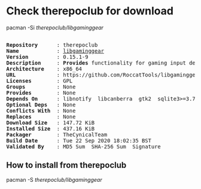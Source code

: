 # Check therepoclub for download

pacman -Si *therepoclub/libgaminggear*

<div class="highlight"><pre class="highlight"><text>
<b>Repository</b>      : therepoclub
<b>Name</b>            : <a href="../../x86_64/libgaminggear-0.15.1-9-x86_64.pkg.tar.zst">libgaminggear</a>
<b>Version</b>         : 0.15.1-9
<b>Description</b>     : <b>Provides</b> functionality for gaming input devices
<b>Architecture</b>    : x86_64
<b>URL</b>             : https://github.com/RoccatTools/libgaminggear
<b>Licenses</b>        : GPL
<b>Groups</b>          : None
<b>Provides</b>        : None
<b>Depends On</b>      : libnotify  libcanberra  gtk2  sqlite3>=3.7  python
<b>Optional Deps</b>   : None
<b>Conflicts With</b>  : None
<b>Replaces</b>        : None
<b>Download Size</b>   : 147.72 KiB
<b>Installed Size</b>  : 437.16 KiB
<b>Packager</b>        : TheCynicalTeam <wayne6324@gmail.com>
<b>Build Date</b>      : Tue 22 Sep 2020 18:02:35 BST
<b>Validated By</b>    : MD5 Sum  SHA-256 Sum  Signature
</text></pre></div>

## How to install from therepoclub

pacman -S *therepoclub/libgaminggear*
